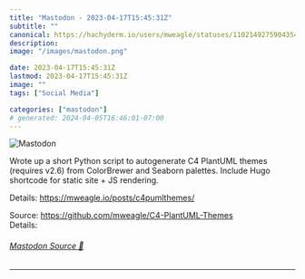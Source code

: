 ```yaml
---
title: "Mastodon - 2023-04-17T15:45:31Z"
subtitle: ""
canonical: https://hachyderm.io/users/mweagle/statuses/110214927590435405
description:
image: "/images/mastodon.png"

date: 2023-04-17T15:45:31Z
lastmod: 2023-04-17T15:45:31Z
image: ""
tags: ["Social Media"]

categories: ["mastodon"]
# generated: 2024-04-05T16:46:01-07:00
---
```

![Mastodon](/images/mastodon.png)

<p>Wrote up a short Python script to autogenerate C4 PlantUML themes (requires v2.6) from ColorBrewer and Seaborn palettes. Include Hugo shortcode  for static site + JS rendering. </p><p>Details: <a href="https://mweagle.io/posts/c4pumlthemes/" target="_blank" rel="nofollow noopener noreferrer" translate="no"><span class="invisible">https://</span><span class="">mweagle.io/posts/c4pumlthemes/</span><span class="invisible"></span></a></p><p>Source: <a href="https://github.com/mweagle/C4-PlantUML-Themes" target="_blank" rel="nofollow noopener noreferrer" translate="no"><span class="invisible">https://</span><span class="ellipsis">github.com/mweagle/C4-PlantUML</span><span class="invisible">-Themes</span></a><br />Details:</p>


###### [Mastodon Source 🐘](https://hachyderm.io/@mweagle/110214927590435405)

___
